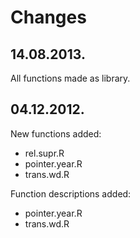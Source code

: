 Changes
========================================================
14.08.2013.
------
All functions made as library.

04.12.2012.
------

New functions added:
* rel.supr.R
* pointer.year.R
* trans.wd.R

Function descriptions added:
* pointer.year.R
* trans.wd.R
